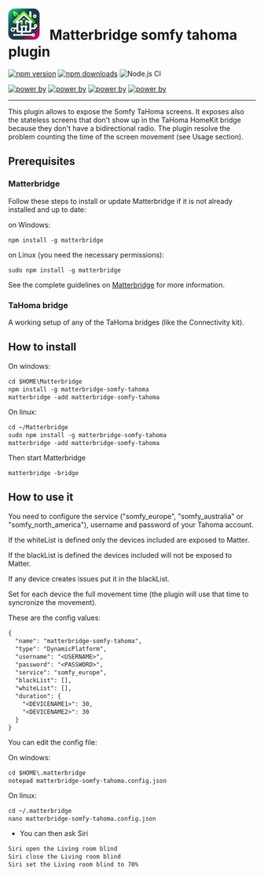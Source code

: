 # <img src="https://github.com/Luligu/matterbridge/blob/main/frontend/public/matterbridge%2064x64.png" alt="Matterbridge Logo" width="64px" height="64px">&nbsp;&nbsp;&nbsp;Matterbridge somfy tahoma plugin

[![npm version](https://img.shields.io/npm/v/matterbridge-somfy-tahoma.svg)](https://www.npmjs.com/package/matterbridge-somfy-tahoma)
[![npm downloads](https://img.shields.io/npm/dt/matterbridge-somfy-tahoma.svg)](https://www.npmjs.com/package/matterbridge-somfy-tahoma)
![Node.js CI](https://github.com/Luligu/matterbridge-somfy-tahoma/actions/workflows/build%20matterbridge%20plugin.yml/badge.svg)

[![power by](https://img.shields.io/badge/powered%20by-matterbridge-blue)](https://www.npmjs.com/package/matterbridge)
[![power by](https://img.shields.io/badge/powered%20by-matter--history-blue)](https://www.npmjs.com/package/matter-history)
[![power by](https://img.shields.io/badge/powered%20by-node--ansi--logger-blue)](https://www.npmjs.com/package/node-ansi-logger)
[![power by](https://img.shields.io/badge/powered%20by-node--persist--manager-blue)](https://www.npmjs.com/package/node-persist-manager)

---

This plugin allows to expose the Somfy TaHoma screens. 
It exposes also the stateless screens that don't show up in the TaHoma HomeKit bridge because they don't have a bidirectional radio. The plugin resolve the problem counting the time of the screen movement (see Usage section).

## Prerequisites

### Matterbridge

Follow these steps to install or update Matterbridge if it is not already installed and up to date:

on Windows:
```
npm install -g matterbridge
```

on Linux (you need the necessary permissions):
```
sudo npm install -g matterbridge
```

See the complete guidelines on [Matterbridge](https://github.com/Luligu/matterbridge/blob/main/README.md) for more information.

### TaHoma bridge

A working setup of any of the TaHoma bridges (like the Connectivity kit).

## How to install

On windows:
```
cd $HOME\Matterbridge
npm install -g matterbridge-somfy-tahoma
matterbridge -add matterbridge-somfy-tahoma
```

On linux:
```
cd ~/Matterbridge
sudo npm install -g matterbridge-somfy-tahoma
matterbridge -add matterbridge-somfy-tahoma
```

Then start Matterbridge
```
matterbridge -bridge
```

## How to use it

You need to configure the service ("somfy_europe", "somfy_australia" or "somfy_north_america"), username and password of your Tahoma account.

If the whiteList is defined only the devices included are exposed to Matter.

If the blackList is defined the devices included will not be exposed to Matter.

If any device creates issues put it in the blackList.

Set for each device the full movement time (the plugin will use that time to syncronize the movement).

These are the config values:

```
{
  "name": "matterbridge-somfy-tahoma",
  "type": "DynamicPlatform",
  "username": "<USERNAME>",
  "password": "<PASSWORD>",
  "service": "somfy_europe",
  "blackList": [],
  "whiteList": [],
  "duration": {
    "<DEVICENAME1>": 30,
    "<DEVICENAME2>": 30
  }
}
```

You can edit the config file:

On windows:
```
cd $HOME\.matterbridge
notepad matterbridge-somfy-tahoma.config.json
```

On linux:
```
cd ~/.matterbridge
nano matterbridge-somfy-tahoma.config.json
```

- You can then ask Siri
```
Siri open the Living room blind
Siri close the Living room blind
Siri set the Living room blind to 70%
```
